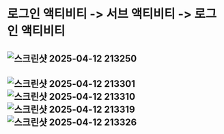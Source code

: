 # 로그인 액티비티 -> 서브 액티비티 -> 로그인 액티비티

## ![스크린샷 2025-04-12 213250](https://github.com/user-attachments/assets/c5cd173f-5717-43d5-be79-d6f868e5363d)
## ![스크린샷 2025-04-12 213301](https://github.com/user-attachments/assets/968f3d41-32da-42bd-b2ee-39deb5040bed)![스크린샷 2025-04-12 213310](https://github.com/user-attachments/assets/adc38664-c62b-4c0a-a21b-9b159932dedc)![스크린샷 2025-04-12 213319](https://github.com/user-attachments/assets/db4301ea-2a70-41b2-beaa-d8f89021d4ec)![스크린샷 2025-04-12 213326](https://github.com/user-attachments/assets/c6d11013-ada9-4c7a-8ed4-7a71c0fc624c)


